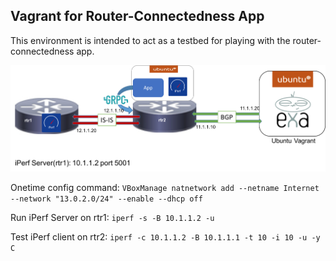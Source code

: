 ## Vagrant for Router-Connectedness App

This environment is intended to act as a testbed for playing with the router-connectedness app. 

![Router Diagram](Router-Connectedness.png)

Onetime config command:
``` VBoxManage natnetwork add --netname Internet --network "13.0.2.0/24" --enable --dhcp off ```


Run iPerf Server on rtr1:
```iperf -s -B 10.1.1.2 -u```


Test iPerf client on rtr2:
```iperf -c 10.1.1.2 -B 10.1.1.1 -t 10 -i 10 -u -y C```